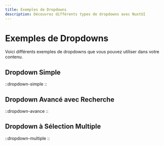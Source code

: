 ```yaml
---
title: Exemples de Dropdowns
description: Découvrez différents types de dropdowns avec NuxtUI
---
```


# Exemples de Dropdowns

Voici différents exemples de dropdowns que vous pouvez utiliser dans votre contenu.

## Dropdown Simple

::dropdown-simple
::

## Dropdown Avancé avec Recherche

::dropdown-avance
::

## Dropdown à Sélection Multiple

::dropdown-multiple
:: 